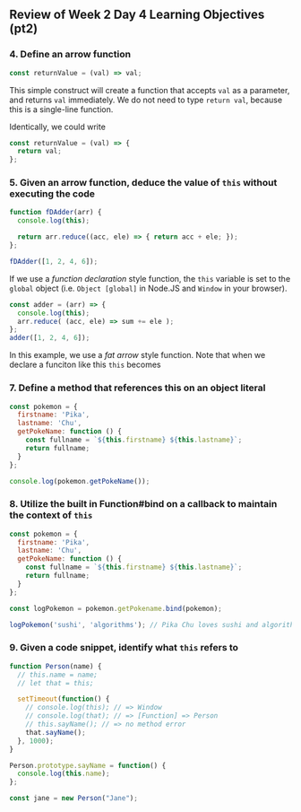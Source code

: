 ## Review of Week 2 Day 4 Learning Objectives (pt2)

### 4. Define an arrow function

```js
const returnValue = (val) => val;
```

This simple construct will create a function that accepts `val` as a parameter, and returns `val` immediately.  We do not need to type `return val`, because this is a single-line function.

Identically, we could write

```js
const returnValue = (val) => {
  return val;
};
```


### 5. Given an arrow function, deduce the value of `this` without executing the code

```js
function fDAdder(arr) {
  console.log(this);

  return arr.reduce((acc, ele) => { return acc + ele; });
};

fDAdder([1, 2, 4, 6]);
```

If we use a _function declaration_ style function, the `this` variable is set to the `global` object (i.e. `Object [global]` in Node.JS and `Window` in your browser).


```js
const adder = (arr) => {
  console.log(this);
  arr.reduce( (acc, ele) => sum += ele );
};
adder([1, 2, 4, 6]);
```

In this example, we use a _fat arrow_ style function.  Note that when we declare a funciton like this `this` becomes 

### 7. Define a method that references this on an object literal

```js
const pokemon = {
  firstname: 'Pika',
  lastname: 'Chu',
  getPokeName: function () {
    const fullname = `${this.firstname} ${this.lastname}`;
    return fullname;
  }
};

console.log(pokemon.getPokeName());
```

### 8. Utilize the built in Function#bind on a callback to maintain the context of `this`

```js
const pokemon = {
  firstname: 'Pika',
  lastname: 'Chu',
  getPokeName: function () {
    const fullname = `${this.firstname} ${this.lastname}`;
    return fullname;
  }
};

const logPokemon = pokemon.getPokename.bind(pokemon);

logPokemon('sushi', 'algorithms'); // Pika Chu loves sushi and algorithms
```

### 9. Given a code snippet, identify what `this` refers to

```js
function Person(name) {
  // this.name = name; 
  // let that = this;

  setTimeout(function() {
    // console.log(this); // => Window
    // console.log(that); // => [Function] => Person
    // this.sayName(); // => no method error
    that.sayName();
  }, 1000);
}

Person.prototype.sayName = function() {
  console.log(this.name);
};

const jane = new Person("Jane");
```